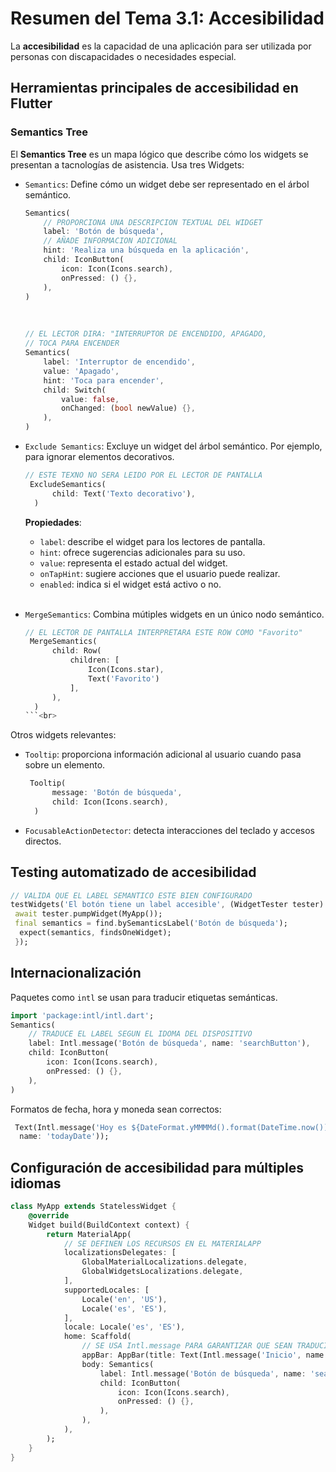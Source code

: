 # Resumen del Tema 3.1: Accesibilidad
La **accesibilidad** es la capacidad de una aplicación para ser utilizada por personas con discapacidades o necesidades especial.

## Herramientas principales de accesibilidad en Flutter
### Semantics Tree
El **Semantics Tree** es un mapa lógico que describe cómo los widgets se presentan a tacnologías de asistencia.
Usa tres Widgets:

- `Semantics`: Define cómo un widget debe ser representado en el árbol semántico.
    ```dart
    Semantics(
        // PROPORCIONA UNA DESCRIPCION TEXTUAL DEL WIDGET
        label: 'Botón de búsqueda',
        // AÑADE INFORMACION ADICIONAL
        hint: 'Realiza una búsqueda en la aplicación',
        child: IconButton(
            icon: Icon(Icons.search),
            onPressed: () {},
        ),
    )
    ``` 
    <br>
    
    ```dart
    // EL LECTOR DIRA: "INTERRUPTOR DE ENCENDIDO, APAGADO, 
    // TOCA PARA ENCENDER
    Semantics(
        label: 'Interruptor de encendido',
        value: 'Apagado',
        hint: 'Toca para encender',
        child: Switch(
            value: false,
            onChanged: (bool newValue) {},
        ),
    )
    ```
- `Exclude Semantics`: Excluye un widget del árbol semántico. Por ejemplo, para ignorar elementos decorativos.
  ```dart
  // ESTE TEXNO NO SERA LEIDO POR EL LECTOR DE PANTALLA
   ExcludeSemantics(
        child: Text('Texto decorativo'),
    )
  ```
  **Propiedades**:
  -  ``label``: describe el widget para los lectores de pantalla.
  - ``hint``: ofrece sugerencias adicionales para su uso.
  - ``value``: representa el estado actual del widget.
  - ``onTapHint``: sugiere acciones que el usuario puede realizar.
  - ``enabled``: indica si el widget está activo o no.
  <br>
- `MergeSemantics`: Combina mútiples widgets en un único nodo semántico.
  ```dart
  // EL LECTOR DE PANTALLA INTERPRETARA ESTE ROW COMO "Favorito"
   MergeSemantics(
        child: Row(
            children: [
                Icon(Icons.star),
                Text('Favorito')
            ],
        ),
    )
  ```<br>

Otros widgets relevantes:
- `Tooltip`: proporciona información adicional al usuario cuando pasa sobre un elemento.
  ```dart
   Tooltip(
        message: 'Botón de búsqueda',
        child: Icon(Icons.search),
    )
  ```
- `FocusableActionDetector`: detecta interacciones del teclado y accesos directos.


## Testing automatizado de accesibilidad
```dart
// VALIDA QUE EL LABEL SEMANTICO ESTE BIEN CONFIGURADO
testWidgets('El botón tiene un label accesible', (WidgetTester tester) async {
 await tester.pumpWidget(MyApp());
 final semantics = find.bySemanticsLabel('Botón de búsqueda');
  expect(semantics, findsOneWidget);
 });
```

## Internacionalización
Paquetes como `intl` se usan para traducir etiquetas semánticas.
```dart
import 'package:intl/intl.dart';
Semantics(
    // TRADUCE EL LABEL SEGUN EL IDOMA DEL DISPOSITIVO
    label: Intl.message('Botón de búsqueda', name: 'searchButton'),
    child: IconButton(
        icon: Icon(Icons.search),
        onPressed: () {},
    ),
)
```

Formatos de fecha, hora y moneda sean correctos:
```dart
 Text(Intl.message('Hoy es ${DateFormat.yMMMMd().format(DateTime.now())}',
  name: 'todayDate'));
```

## Configuración de accesibilidad para múltiples idiomas
```dart
class MyApp extends StatelessWidget {
    @override
    Widget build(BuildContext context) {
        return MaterialApp(
            // SE DEFINEN LOS RECURSOS EN EL MATERIALAPP
            localizationsDelegates: [
                GlobalMaterialLocalizations.delegate,
                GlobalWidgetsLocalizations.delegate,
            ],
            supportedLocales: [
                Locale('en', 'US'),
                Locale('es', 'ES'),
            ],
            locale: Locale('es', 'ES'),
            home: Scaffold(
                // SE USA Intl.message PARA GARANTIZAR QUE SEAN TRADUCIDOS
                appBar: AppBar(title: Text(Intl.message('Inicio', name: 'home'))),
                body: Semantics(
                    label: Intl.message('Botón de búsqueda', name: 'searchButton'),
                    child: IconButton(
                        icon: Icon(Icons.search),
                        onPressed: () {},
                    ),
                ),
            ),
        );
    }
}
```